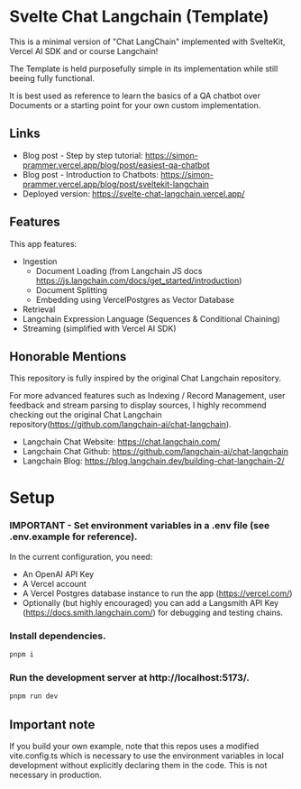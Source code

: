 # Svelte Chat Langchain (Template)

This is a minimal version of "Chat LangChain" implemented with SvelteKit, Vercel AI SDK and or course Langchain!

The Template is held purposefully simple in its implementation while still beeing fully functional.

It is best used as reference to learn the basics of a QA chatbot over Documents or a starting point for your own custom implementation.

## Links

- Blog post - Step by step tutorial: https://simon-prammer.vercel.app/blog/post/easiest-qa-chatbot
- Blog post - Introduction to Chatbots: https://simon-prammer.vercel.app/blog/post/sveltekit-langchain
- Deployed version: https://svelte-chat-langchain.vercel.app/

## Features

This app features:

- Ingestion
  - Document Loading (from Langchain JS docs https://js.langchain.com/docs/get_started/introduction)
  - Document Splitting
  - Embedding using VercelPostgres as Vector Database
- Retrieval
- Langchain Expression Language (Sequences & Conditional Chaining)
- Streaming (simplified with Vercel AI SDK)

## Honorable Mentions

This repository is fully inspired by the original Chat Langchain repository.

For more advanced features such as Indexing / Record Management, user feedback and stream parsing to display sources, I highly recommend checking out the original Chat Langchain repository(https://github.com/langchain-ai/chat-langchain).

- Langchain Chat Website: https://chat.langchain.com/
- Langchain Chat Github: https://github.com/langchain-ai/chat-langchain
- Langchain Blog: https://blog.langchain.dev/building-chat-langchain-2/

# Setup

### IMPORTANT - Set environment variables in a .env file (see .env.example for reference).

In the current configuration, you need:

- An OpenAI API Key
- A Vercel account
- A Vercel Postgres database instance to run the app (https://vercel.com/)
- Optionally (but highly encouraged) you can add a Langsmith API Key (https://docs.smith.langchain.com/) for debugging and testing chains.

### Install dependencies.

```sh
pnpm i
```

### Run the development server at http://localhost:5173/.

```sh
pnpm run dev
```

## Important note

If you build your own example, note that this repos uses a modified vite.config.ts which is necessary to use the environment variables in local development without explicitly declaring them in the code. This is not necessary in production.
